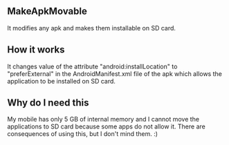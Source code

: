 ## MakeApkMovable ##
It modifies any apk and makes them installable on SD card.

## How it works ##
It changes value of the attribute "android:installLocation" to "preferExternal" in the AndroidManifest.xml file of the apk
which allows the application to be installed on SD card.

## Why do I need this ##
My mobile has only 5 GB of internal memory and I cannot move the applications to SD card because some apps do not allow it.
There are consequences of using this, but I don't mind them. :)